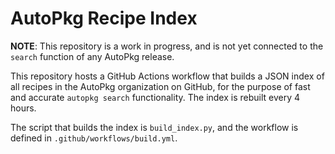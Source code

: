 # AutoPkg Recipe Index

**NOTE**: This repository is a work in progress, and is not yet connected to the `search` function of any AutoPkg release.

This repository hosts a GitHub Actions workflow that builds a JSON index of all recipes in the AutoPkg organization on GitHub, for the purpose of fast and accurate `autopkg search` functionality. The index is rebuilt every 4 hours.

The script that builds the index is `build_index.py`, and the workflow is defined in `.github/workflows/build.yml`.
